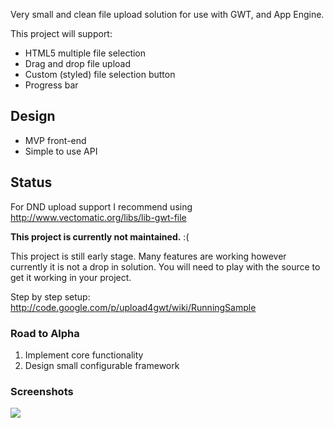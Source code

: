 Very small and clean file upload solution for use with GWT, and App Engine.

This project will support:

  * HTML5 multiple file selection
  * Drag and drop file upload
  * Custom (styled) file selection button
  * Progress bar


## Design ##

  * MVP front-end
  * Simple to use API

## Status ##

For DND upload support I recommend using http://www.vectomatic.org/libs/lib-gwt-file


**This project is currently not maintained.** :(


This project is still early stage. Many features are working however currently it is not a drop in solution. You will need to play with the source to get it working in your project.

Step by step setup: http://code.google.com/p/upload4gwt/wiki/RunningSample

### Road to Alpha ###
  1. Implement core functionality
  1. Design small configurable framework

### Screenshots ###
[![](http://upload4gwt.googlecode.com/files/styled.png)](http://code.google.com/p/upload4gwt/wiki/ScreenShots)